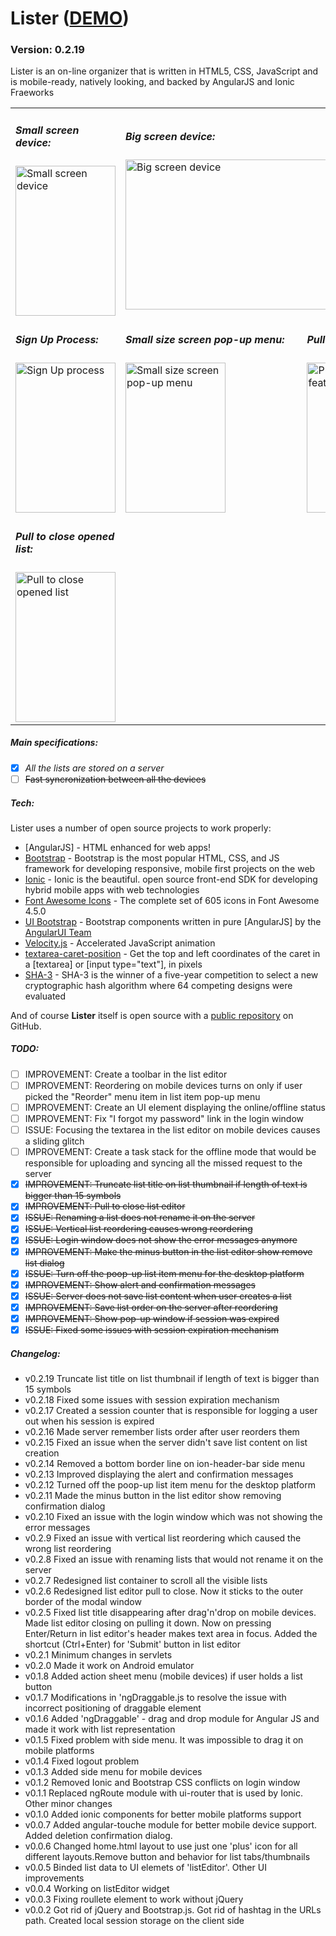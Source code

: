 # Lister ([DEMO](http://lister-advancedlists.rhcloud.com))
### Version: 0.2.19
Lister is an on-line organizer that is written in HTML5, CSS, JavaScript and is mobile-ready, natively looking, and backed by AngularJS and Ionic Fraeworks

<table align="center">
    <tr>
        <td>
            <h5>Small screen device:</h5>
            <img src="/../screenshots/screenshots/small_screen.gif?raw=true" title="Small screen device" height="240" width="160">
        </td>
        <td colspan="2">
            <h5>Big screen device:</h5>
            <img src="/../screenshots/screenshots/big_screen.gif?raw=true" title="Big screen device" height="240" width="480">
        </td>
    </tr>
    <tr>
        <td>
            <h5>Sign Up Process:</h5>
            <img src="/../screenshots/screenshots/signup.gif?raw=true" title="Sign Up process" height="240" width="160">
        </td>
        <td>
            <h5>Small size screen pop-up menu:</h5>
            <img src="/../screenshots/screenshots/popup_menu_small_screen.gif?raw=true" title="Small size screen pop-up menu" height="240" width="160">
        </td>
        <td>
            <h5>Pull to refresh feature:</h5>
            <img src="/../screenshots/screenshots/pull_to_refresh.gif?raw=true" title="Pull to refresh feature" height="240" width="160">
        </td>
    </tr>
    <tr>
        <td>
            <h5>Pull to close opened list:</h5>
            <img src="/../screenshots/screenshots/pull_to_close.gif?raw=true" title="Pull to close opened list" height="240" width="160">
        </td>
    </tr>
</table>

##### Main specifications:
  - [x] *All the lists are stored on a server*
  - [ ] ~~Fast syncronization between all the devices~~

##### Tech:
Lister uses a number of open source projects to work properly:
- [AngularJS] - HTML enhanced for web apps!
- [Bootstrap](http://getbootstrap.com/) - Bootstrap is the most popular HTML, CSS, and JS framework for developing responsive, mobile first projects on the web
- [Ionic](http://ionicframework.com) - Ionic is the beautiful. open source front-end SDK for developing hybrid mobile apps with web technologies
- [Font Awesome Icons](https://fortawesome.github.io/Font-Awesome/icons/) - The complete set of 605 icons in Font Awesome 4.5.0
- [UI Bootstrap](https://angular-ui.github.io/bootstrap/) - Bootstrap components written in pure [AngularJS] by the [AngularUI Team](http://angular-ui.github.io/)
- [Velocity.js](http://julian.com/research/velocity/) - Accelerated JavaScript animation
- [textarea-caret-position](https://github.com/component/textarea-caret-position) - Get the top and left coordinates of the caret in a [textarea] or [input type="text"], in pixels
- [SHA-3](https://code.google.com/p/crypto-js/#SHA-3) - SHA-3 is the winner of a five-year competition to select a new cryptographic hash algorithm where 64 competing designs were evaluated

And of course **Lister** itself is open source with a [public repository](https://github.com/DmitriiSer/Lister)
 on GitHub.
##### TODO:
- [ ] IMPROVEMENT: Create a toolbar in the list editor 
- [ ] IMPROVEMENT: Reordering on mobile devices turns on only if user picked the "Reorder" menu item in list item pop-up menu
- [ ] IMPROVEMENT: Create an UI element displaying the online/offline status
- [ ] IMPROVEMENT: Fix "I forgot my password" link in the login window
- [ ] ISSUE: Focusing the textarea in the list editor on mobile devices causes a sliding glitch
- [ ] IMPROVEMENT: Create a task stack for the offline mode that would be responsible for uploading and syncing all the missed request to the server
- [x] ~~IMPROVEMENT: Truncate list title on list thumbnail if length of text is bigger than 15 symbols~~
- [x] ~~IMPROVEMENT: Pull to close list editor~~
- [x] ~~ISSUE: Renaming a list does not rename it on the server~~
- [x] ~~ISSUE: Vertical list reordering causes wrong reordering~~
- [x] ~~ISSUE: Login window does not show the error messages anymore~~
- [x] ~~IMPROVEMENT: Make the minus button in the list editor show remove list dialog~~
- [x] ~~ISSUE: Turn off the poop-up list item menu for the desktop platform~~
- [x] ~~IMPROVEMENT: Show alert and confirmation messages~~
- [x] ~~ISSUE: Server does not save list content when user creates a list~~
- [x] ~~IMPROVEMENT: Save list order on the server after reordering~~
- [x] ~~IMPROVEMENT: Show pop-up window if session was expired~~
- [x] ~~ISSUE: Fixed some issues with session expiration mechanism~~

##### Changelog:
- v0.2.19 Truncate list title on list thumbnail if length of text is bigger than 15 symbols
- v0.2.18 Fixed some issues with session expiration mechanism
- v0.2.17 Created a session counter that is responsible for logging a user out when his session is expired
- v0.2.16 Made server remember lists order after user reorders them
- v0.2.15 Fixed an issue when the server didn't save list content on list creation
- v0.2.14 Removed a bottom border line on ion-header-bar side menu
- v0.2.13 Improved displaying the alert and confirmation messages
- v0.2.12 Turned off the poop-up list item menu for the desktop platform
- v0.2.11 Made the minus button in the list editor show removing confirmation dialog
- v0.2.10 Fixed an issue with the login window which was not showing the error messages
- v0.2.9 Fixed an issue with vertical list reordering which caused the wrong list reordering
- v0.2.8 Fixed an issue with renaming lists that would not rename it on the server
- v0.2.7 Redesigned list container to scroll all the visible lists
- v0.2.6 Redesigned list editor pull to close. Now it sticks to the outer border of the modal window
- v0.2.5 Fixed list title disappearing after drag'n'drop on mobile devices. Made list editor closing on pulling it down. Now on pressing Enter/Return in list editor's header makes text area in focus. Added the shortcut (Ctrl+Enter) for 'Submit' button in list editor
- v0.2.1 Minimum changes in servlets
- v0.2.0 Made it work on Android emulator
- v0.1.8 Added action sheet menu (mobile devices) if user holds a list button
- v0.1.7 Modifications in 'ngDraggable.js to resolve the issue with incorrect positioning of draggable element
- v0.1.6 Added 'ngDraggable' - drag and drop module for Angular JS and made it work with list representation
- v0.1.5 Fixed problem with side menu. It was impossible to drag it on mobile platforms
- v0.1.4 Fixed logout problem
- v0.1.3 Added side menu for mobile devices
- v0.1.2 Removed Ionic and Bootstrap CSS conflicts on login window
- v0.1.1 Replaced ngRoute module with ui-router that is used by Ionic. Other minor changes
- v0.1.0 Added ionic components for better mobile platforms support
- v0.0.7 Added angular-touche module for better mobile device support. Added deletion confirmation dialog.
- v0.0.6 Changed home.html layout to use just one 'plus' icon for all different layouts.Remove button and behavior for list tabs/thumbnails
- v0.0.5 Binded list data to UI elemets of 'listEditor'. Other UI improvements
- v0.0.4 Working on listEditor widget
- v0.0.3 Fixing roullete element to work without jQuery
- v0.0.2 Got rid of jQuery and Bootstrap.js. Got rid of hashtag in the URLs path. Created local session storage on the client side